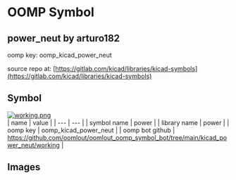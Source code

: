 # OOMP Symbol  
## power_neut  by arturo182  
  
oomp key: oomp_kicad_power_neut  
  
source repo at: [https://gitlab.com/kicad/libraries/kicad-symbols](https://gitlab.com/kicad/libraries/kicad-symbols)  
## Symbol  
  
[![working.png](working_600.png)](working.png)  
| name | value | 
| --- | --- | 
| symbol name | power | 
| library name | power | 
| oomp key | oomp_kicad_power_neut | 
| oomp bot github | https://github.com/oomlout/oomlout_oomp_symbol_bot/tree/main/kicad_power_neut/working | 
## Images  
